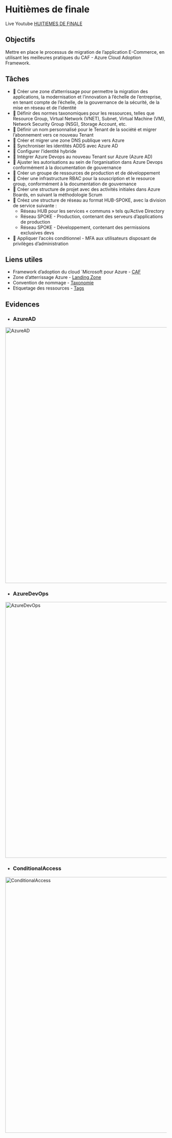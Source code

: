 # Huitièmes de finale

Live Youtube [HUITIEMES DE FINALE](https://youtu.be/Z1bbaqj7ka0)

## **Objectifs**

Mettre en place le processus de migration de l’application E-Commerce, en utilisant les meilleures pratiques du CAF - Azure Cloud Adoption Framework.

## **Tâches**

- 📝 Créer une zone d’atterrissage pour permettre la migration des applications, la modernisation et l’innovation à l’échelle de l’entreprise, en tenant compte de l’échelle, de la gouvernance de la sécurité, de la mise en réseau et de l’identité
- 📝 Définir des normes taxonomiques pour les ressources, telles que Resource Group, Virtual Network (VNET), Subnet, Virtual Machine (VM), Network Security Group (NSG), Storage Account, etc. 
- 📝 Définir un nom personnalisé pour le Tenant de la société et migrer l’abonnement vers ce nouveau Tenant 
- 📝 Créer et migrer une zone DNS publique vers Azure
- 📝 Synchroniser les identités ADDS avec Azure AD
- 📝 Configurer l’identité hybride
- 📝 Intégrer Azure Devops au nouveau Tenant sur Azure  (Azure AD)
- 📝 Ajuster les autorisations au sein de l’organisation dans Azure Devops conformément à la documentation de gouvernance
- 📝 Créer un groupe de ressources de production et de développement
- 📝 Créer une infrastructure RBAC pour la souscription et le resource group, conformément à la documentation de gouvernance
- 📝 Créer une structure de projet avec des activités initiales dans Azure Boards, en suivant la méthodologie Scrum
- 📝 Créez une structure de réseau au format HUB-SPOKE, avec la division de service suivante : 
     - Réseau HUB pour les services « communs » tels qu’Active Directory
     - Réseau SPOKE - Production, contenant des serveurs d’applications de production
     - Réseau SPOKE - Développement, contenant des permissions exclusives devs
- 📝 Appliquer l’accès conditionnel - MFA aux utilisateurs disposant de privilèges d’administration

## **Liens utiles**

- Framework d’adoption du cloud ´Microsoft pour Azure - [CAF](https://learn.microsoft.com/fr-fr/azure/cloud-adoption-framework/)
- Zone d’atterrissage Azure - [Landing Zone](https://learn.microsoft.com/fr-fr/azure/cloud-adoption-framework/ready/landing-zone/)
- Convention de nommage - [Taxonomie](https://learn.microsoft.com/fr-fr/azure/cloud-adoption-framework/ready/azure-best-practices/resource-naming)
- Etiquetage des ressources - [Tags](https://learn.microsoft.com/fr-fr/azure/cloud-adoption-framework/decision-guides/resource-tagging/)

## **Evidences**

- ### AzureAD
<img width="836" alt="AzureAD" style="width:800px" src="https://user-images.githubusercontent.com/43493818/202009963-1fbe10f4-deaf-4820-8bde-edc05ddfd998.png">

- ### AzureDevOps
<img width="958" alt="AzureDevOps" style="width:800px" src="https://user-images.githubusercontent.com/43493818/202010032-3acb96dc-c5be-4f20-8888-75ff7f3d5110.png">

- ### ConditionalAccess
<img width="835" alt="ConditionalAccess" style="width:800px" src="https://user-images.githubusercontent.com/43493818/202010095-16929cd7-7a4a-4296-8fc2-df4cbf1ada6a.png">
